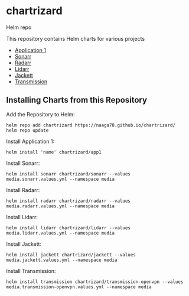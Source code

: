 # chartrizard
Helm repo

This repository contains Helm charts for various projects

* [Application 1](charts/app1/)
* [Sonarr](charts/sonarr/)
* [Radarr](charts/radarr/)
* [Lidarr](charts/lidarr/)
* [Jackett](charts/jackett/)
* [Transmission](charts/transmission-openvpn/)


## Installing Charts from this Repository

Add the Repository to Helm:

    helm repo add chartrizard https://naaga78.github.io/chartrizard/
    helm repo update

Install Application 1:

    helm install 'name' chartrizard/app1 

Install Sonarr:

    helm install sonarr chartrizard/sonarr --values media.sonarr.values.yml --namespace media

Install Radarr:

    helm install radarr chartrizard/radarr --values media.radarr.values.yml --namespace media

Install Lidarr:

    helm install lidarr chartrizard/lidarr --values media.lidarr.values.yml --namespace media

Install Jackett:

    helm install jackett chartrizard/jackett --values media.jackett.values.yml --namespace media

Install Transmission:

    helm install transmission chartrizard/transmission-openvpn --values media.transmission-openvpn.values.yml --namespace media